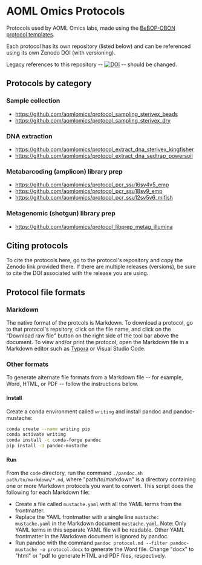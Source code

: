 # AOML Omics Protocols

Protocols used by AOML Omics labs, made using the [BeBOP-OBON protocol templates](https://github.com/BeBOP-OBON/0_protocol_collection_template).

Each protocol has its own repository (listed below) and can be referenced using its own Zenodo DOI (with versioning).

Legacy references to this repository -- [![DOI](https://zenodo.org/badge/684207005.svg)](https://doi.org/10.5281/zenodo.14224754) -- should be changed.

## Protocols by category

### Sample collection

* <https://github.com/aomlomics/protocol_sampling_sterivex_beads>
* <https://github.com/aomlomics/protocol_sampling_sterivex_dry>

### DNA extraction

* <https://github.com/aomlomics/protocol_extract_dna_sterivex_kingfisher>
* <https://github.com/aomlomics/protocol_extract_dna_sedtrap_powersoil>

### Metabarcoding (amplicon) library prep

* <https://github.com/aomlomics/protocol_pcr_ssu16sv4v5_emp>
* <https://github.com/aomlomics/protocol_pcr_ssu18sv9_emp>
* <https://github.com/aomlomics/protocol_pcr_ssu12sv5v6_mifish>

### Metagenomic (shotgun) library prep

* <https://github.com/aomlomics/protocol_libprep_metag_illumina>

## Citing protocols

To cite the protocols here, go to the protocol's repository and copy the Zenodo link provided there. If there are multiple releases (versions), be sure to cite the DOI associated with the release you are using.

## Protocol file formats

### Markdown

The native format of the protcols is Markdown. To download a protocol, go to that protocol's repsitory, click on the file name, and click on the "Download raw file" button on the right side of the tool bar above the document. To view and/or print the protocol, open the Markdown file in a Markdown editor such as [Typora](https://typora.io) or Visual Studio Code.

### Other formats

To generate alternate file formats from a Markdown file -- for example, Word, HTML, or PDF -- follow the instructions below.

#### Install

Create a conda environment called `writing` and install pandoc and pandoc-mustache:

```bash
conda create --name writing pip
conda activate writing
conda install -c conda-forge pandoc
pip install -U pandoc-mustache
 ```

#### Run

From the `code` directory, run the command `./pandoc.sh path/to/markdown/*.md`, where "path/to/markdown" is a directory containing one or more Markdown protocols you want to convert. This script does the following for each Markdown file:

* Create a file called `mustache.yaml` with all the YAML terms from the frontmatter.
* Replace the YAML frontmatter with a single line `mustache: mustache.yaml` in the Markdown document `mustache.yaml`. Note: Only YAML terms in this separate YAML file will be readable. Other YAML frontmatter in the Markdown document is ignored by pandoc.
* Run pandoc with the command `pandoc protocol.md --filter pandoc-mustache -o protocol.docx` to generate the Word file. Change "docx" to "html" or "pdf to generate HTML and PDF files, respectively.
